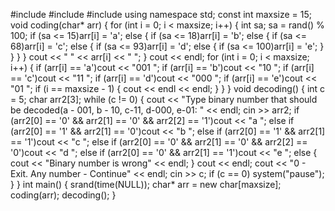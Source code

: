 #include <string>
#include <cstring>
#include <iostream>
using namespace std;
const int maxsize = 15;
void coding(char* arr)
{
    for (int i = 0; i < maxsize; i++)
    {
        int sa;
        sa = rand() % 100;
        if (sa <= 15)arr[i] = 'a';
        else
        {
            if (sa <= 18)arr[i] = 'b';
            else
            {
                if (sa <= 68)arr[i] = 'c';
                else
                {
                    if (sa <= 93)arr[i] = 'd';
                    else
                    {
                        if (sa <= 100)arr[i] = 'e';
                    }
                }
            }
        }
        cout << " " << arr[i] << "  ";
    }
    cout << endl;
    for (int i = 0; i < maxsize; i++)
    {
        if (arr[i] == 'a')cout << "001 ";
        if (arr[i] == 'b')cout << "10  ";
        if (arr[i] == 'c')cout << "11  ";
        if (arr[i] == 'd')cout << "000 ";
        if (arr[i] == 'e')cout << "01  ";
        if (i == maxsize - 1)
        {
            cout << endl << endl;
        }
    }
}
void decoding()
{
    int c = 5;
    char arr2[3];
        while (c != 0)
        {
            cout << "Type binary number that should be decoded(a - 001, b - 10, c-11, d-000, e-01: " << endl;
            cin >> arr2;
            if (arr2[0] == '0' && arr2[1] == '0' && arr2[2] == '1')cout << "a ";
            else if (arr2[0] == '1' && arr2[1] == '0')cout << "b ";
            else if (arr2[0] == '1' && arr2[1] == '1')cout << "c ";
            else if (arr2[0] == '0' && arr2[1] == '0' && arr2[2] == '0')cout << "d ";
            else if (arr2[0] == '0' && arr2[1] == '1')cout << "e ";
            else
            {
                cout << "Binary number is wrong" << endl;
            }
            cout << endl;
            cout << "0 - Exit. Any number - Continue" << endl;
            cin >> c;
            if (c == 0) system("pause");
        }
}
int main()
{
    srand(time(NULL));
    char* arr = new char[maxsize];
    coding(arr);
    decoding();
}

